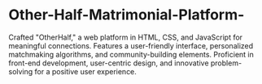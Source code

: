 # Other-Half-Matrimonial-Platform-
Crafted "OtherHalf," a web platform in HTML, CSS, and JavaScript for meaningful connections. Features a user-friendly interface, personalized matchmaking algorithms, and community-building elements. Proficient in front-end development, user-centric design, and innovative problem-solving for a positive user experience.
